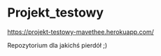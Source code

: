 # Projekt_testowy

https://projekt-testowy-mavethee.herokuapp.com/

Repozytorium dla jakichś pierdół ;)
